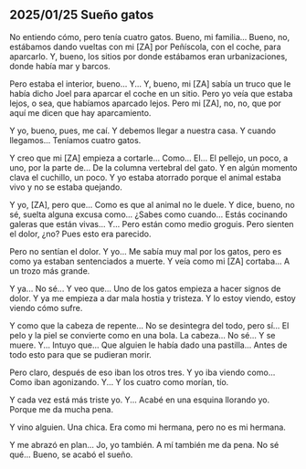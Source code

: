 ## 2025/01/25 Sueño gatos

No entiendo cómo, pero tenía cuatro gatos. Bueno, mi familia... Bueno, no, estábamos dando vueltas con mi [ZA] por Peñíscola, con el coche, para aparcarlo. Y, bueno, los sitios por donde estábamos eran urbanizaciones, donde había mar y barcos.

Pero estaba el interior, bueno... Y... Y, bueno, mi [ZA] sabía un truco que le había dicho Joel para aparcar el coche en un sitio. Pero yo veía que estaba lejos, o sea, que habíamos aparcado lejos. Pero mi [ZA], no, no, que por aquí me dicen que hay aparcamiento.

Y yo, bueno, pues, me caí. Y debemos llegar a nuestra casa. Y cuando llegamos... Teníamos cuatro gatos.

Y creo que mi [ZA] empieza a cortarle... Como... El... El pellejo, un poco, a uno, por la parte de... De la columna vertebral del gato. Y en algún momento clava el cuchillo, un poco. Y yo estaba atorrado porque el animal estaba vivo y no se estaba quejando.

Y yo, [ZA], pero que... Como es que al animal no le duele. Y dice, bueno, no sé, suelta alguna excusa como... ¿Sabes como cuando... Estás cocinando galeras que están vivas... Y... Pero están como medio groguis. Pero sienten el dolor, ¿no? Pues esto era parecido.

Pero no sentían el dolor. Y yo... Me sabía muy mal por los gatos, pero es como ya estaban sentenciados a muerte. Y veía como mi [ZA] cortaba... A un trozo más grande.

Y ya... No sé... Y veo que... Uno de los gatos empieza a hacer signos de dolor. Y ya me empieza a dar mala hostia y tristeza. Y lo estoy viendo, estoy viendo cómo sufre.

Y como que la cabeza de repente... No se desintegra del todo, pero sí... El pelo y la piel se convierte como en una bola. La cabeza... No sé... Y se muere. Y... Intuyo que... Que alguien le había dado una pastilla... Antes de todo esto para que se pudieran morir.

Pero claro, después de eso iban los otros tres. Y yo iba viendo como... Como iban agonizando. Y... Y los cuatro como morían, tío.

Y cada vez está más triste yo. Y... Acabé en una esquina llorando yo. Porque me da mucha pena.

Y vino alguien. Una chica. Era como mi hermana, pero no es mi hermana.

Y me abrazó en plan... Jo, yo también. A mí también me da pena. No sé qué... Bueno, se acabó el sueño.

